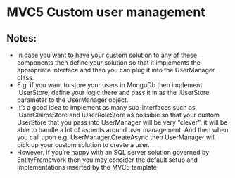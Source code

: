 # MVC5 Custom user management

## Notes:
- In case you want to have your custom solution to any of these components then define your solution so that it implements the appropriate interface and then you can plug it into the UserManager class.
- E.g. if you want to store your users in MongoDb then implement IUserStore, define your logic there and pass it in as the IUserStore parameter to the UserManager object.
- It’s a good idea to implement as many sub-interfaces such as IUserClaimsStore and IUserRoleStore as possible so that your custom UserStore that you pass into UserManager will be very “clever”: it will be able to handle a lot of aspects around user management. And then when you call upon e.g. UserManager.CreateAsync then UserManager will pick up your custom solution to create a user.
- However, if you’re happy with an SQL server solution governed by EntityFramework then you may consider the default setup and implementations inserted by the MVC5 template
